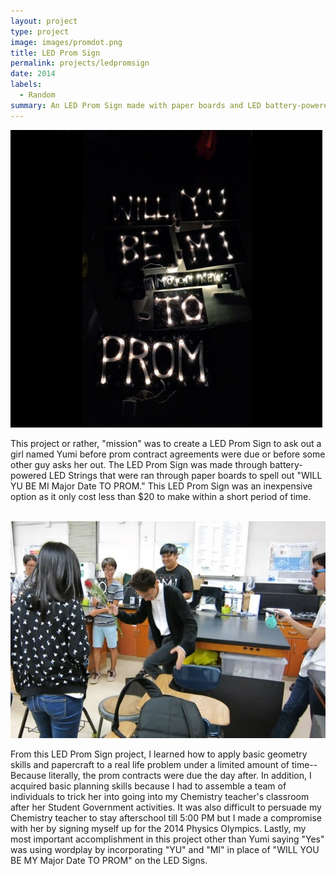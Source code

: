```yaml
---
layout: project
type: project
image: images/promdot.png
title: LED Prom Sign
permalink: projects/ledpromsign
date: 2014
labels:
  - Random
summary: An LED Prom Sign made with paper boards and LED battery-powered light strings.
---
```

<img class class="ui medium right floated rounded image" src="../images/prom1.png" >

This project or rather, "mission" was to create a LED Prom Sign to ask out a girl named Yumi before prom contract agreements were due or before some other guy asks her out.
The LED Prom Sign was made through battery-powered LED Strings that were ran through paper boards to spell out "WILL YU BE MI Major Date TO PROM."
This LED Prom Sign was an inexpensive option as it only cost less than $20 to make within a short period of time. 

<br>
<img class class="ui medium left floated rounded image" src="../images/prom2.png">
<br>

From this LED Prom Sign project, I learned how to apply basic geometry skills and papercraft to a real life problem under a limited amount of time-- Because literally, the prom contracts were due the day after.
In addition, I acquired basic planning skills because I had to assemble a team of individuals to trick her into going into my Chemistry teacher's classroom after her Student Government activities. 
It was also difficult to persuade my Chemistry teacher to stay afterschool till 5:00 PM but I made a compromise with her by signing myself up for the 2014 Physics Olympics.
Lastly, my most important accomplishment in this project other than Yumi saying "Yes" was using wordplay by incorporating "YU" and "MI" in place of "WILL YOU BE MY Major Date TO PROM" on the LED Signs. 
